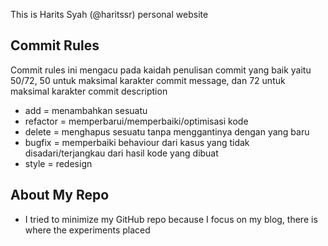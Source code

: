 This is Harits Syah (@haritssr) personal website

## Commit Rules

Commit rules ini mengacu pada kaidah penulisan commit yang baik yaitu 50/72, 50 untuk maksimal karakter commit message, dan 72 untuk maksimal karakter commit description

- add = menambahkan sesuatu
- refactor = memperbarui/memperbaiki/optimisasi kode
- delete = menghapus sesuatu tanpa menggantinya dengan yang baru
- bugfix = memperbaiki behaviour dari kasus yang tidak disadari/terjangkau dari hasil kode yang dibuat
- style = redesign

## About My Repo

- I tried to minimize my GitHub repo because I focus on my blog, there is where the experiments placed
